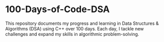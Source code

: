 # 100-Days-of-Code-DSA
 This repository documents my progress and learning in Data Structures & Algorithms (DSA) using C++ over 100 days. Each day, I tackle new challenges and expand my skills in algorithmic problem-solving.
